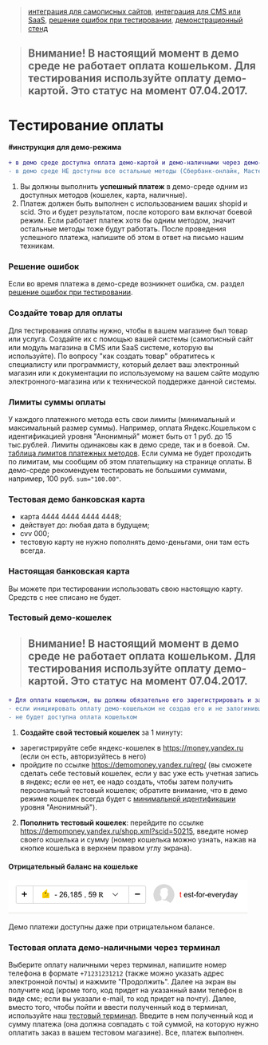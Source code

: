 > [интеграция для самописных сайтов](/demo/010%20интеграция%20для%20самописных%20сайтов.md), [интеграция для CMS или SaaS](/demo/011%20интеграция%20для%20CMS%20и%20SaaS.md), [решение ошибок при тестировании](/demo/031%20решение%20ошибок.md), [демонстрационный стенд](/demo/032%20демо%20стенд.md)

> ## Внимание! В настоящий момент в демо среде не работает оплата кошельком. Для тестирования используйте оплату демо-картой. Это статус на момент 07.04.2017. 

Тестирование оплаты
===================

**#инструкция для демо-режима**

```diff
+ в демо среде доступна оплата демо-картой и демо-наличными через демо-терминал; демо-кошелек временно не работает
- в демо среде НЕ доступны все остальные методы (Сбербанк-онлайн, Мастерпас и т.д.)
```

1. Вы должны выполнить **успешный платеж** в демо-среде одним из доступных методов (кошелек, карта, наличные).
2. Платеж должен быть выполнен с использованием ваших shopid и scid. Это и будет результатом, после которого вам включат боевой режим. Если работает платеж хотя бы одним методом, значит остальные методы тоже будут работать. После проведения успешного платежа, напишите об этом в ответ на письмо нашим техникам.

### Решение ошибок

Если во время платежа в демо-среде возникнет ошибка, см. раздел [решение ошибок при тестировании](/demo/031%20решение%20ошибок.md).

### Создайте товар для оплаты

Для тестирования оплаты нужно, чтобы в вашем магазине был товар или услуга. Создайте их с помощью вашей системы (самописный сайт или модуль магазина в CMS или SaaS системе, которую вы используйте). По вопросу "как создать товар" обратитесь к специалисту или программисту, который делает ваш электронный магазин или к документации по используемому на вашем сайте модулю электронного-магазина или к технической поддержке данной системы.

### Лимиты суммы оплаты
У каждого платежного метода есть свои лимиты (минимальный и максимальный размер суммы). Например, оплата Яндекс.Кошельком с идентификацией уровня "Анонимный" может быть от 1 руб. до 15 тыс.рублей. Лимиты одинаковы как в демо среде, так и в боевой. См. [таблица лимитов платежных методов](https://money.yandex.ru/doc.xml?id=527483&ncrnd=6790). Если сумма не будет проходить по лимитам, мы сообщим об этом плательщику на странице оплаты. В демо-среде рекомендуем тестировать не большими суммами, например, 100 руб. `sum="100.00"`.

### Тестовая демо банковская карта
* карта 4444 4444 4444 4448;
* действует до: любая дата в будущем;
* cvv 000;
* тестовую карту не нужно пополнять демо-деньгами, они там есть всегда.

### Настоящая банковская карта
Вы можете при тестировании использовать свою настоящую карту. Средств с нее списано не будет.

### Тестовый демо-кошелек

> ## Внимание! В настоящий момент в демо среде не работает оплата кошельком. Для тестирования используйте оплату демо-картой. Это статус на момент 07.04.2017. 

```diff
+ Для оплаты кошельком, вы должны обязательно его зарегистрировать и залогиниться в него
- если инициировать оплату демо-кошельком не создав его и не залогинившись в него, то на странице оплаты
- не будет доступна оплата кошельком
```

1. **Создайте свой тестовый кошелек** за 1 минуту:
  * зарегистрируйте себе яндекс-кошелек в https://money.yandex.ru (если он есть, авторизуйтесь в него)
  * пройдите по ссылке https://demomoney.yandex.ru/reg/ (вы сможете сделать себе тестовый кошелек, если у вас уже есть учетная запись в яндекс; если ее нет, ее надо создать, чтобы затем получить персональный тестовый кошелек; обратите внимание, что в демо режиме кошелек всегда будет с [минимальной идентификации](https://money.yandex.ru/security/identification/) уровня "Анонимный").
2. **Пополнить тестовый кошелек**: перейдите по ссылке https://demomoney.yandex.ru/shop.xml?scid=50215, введите номер своего кошелька и сумму (номер кошелька можно узнать, нажав на кнопке кошелька в верхнем правом углу экрана).

#### Отрицательный баланс на кошельке
![отрицательный баланс на кошельке](/demo/отрицательный%20баланс%20на%20демо%20кошельке.png "отрицательный баланс на кошельке")

Демо платежи доступны даже при отрицательном балансе.

### Тестовая оплата демо-наличными через терминал
Выберите оплату наличными через терминал, напишите номер телефона в формате `+71231231212` (также можно указать адрес электронной почты) и нажмите "Продолжить". Далее на экран вы получите код (кроме того, код придет на указанный вами телефон в виде смс; если вы указали e-mail, то код придет на почту). Далее, вместо того, чтобы пойти и ввести полученный код в терминал, используйте наш [тестовый терминал](https://demomoney.yandex.ru/shop.xml?scid=50215). Введите в нем полученный код и сумму платежа (она должна совпадать с той суммой, на которую нужно оплатить заказ в вашем тестовом магазине). Все, платеж выполнен.
